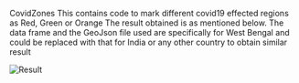 CovidZones
This contains code to mark different covid19 effected regions as Red, Green or Orange
The result obtained is as mentioned below. The data frame and the GeoJson file used are specifically for West Bengal and 
could be replaced with that for India or any other country to obtain similar result

![Result](https://github.com/surajlifeean/CovidZones/blob/master/output.PNG)
